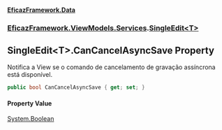 #### [EficazFramework.Data](EficazFrameworkData.md 'EficazFramework Data')
### [EficazFramework.ViewModels.Services](EficazFrameworkData.md#EficazFramework_ViewModels_Services 'EficazFramework.ViewModels.Services').[SingleEdit&lt;T&gt;](SingleEdit_T_.md 'EficazFramework.ViewModels.Services.SingleEdit&lt;T&gt;')
## SingleEdit&lt;T&gt;.CanCancelAsyncSave Property
Notifica a View se o comando de cancelamento de gravação assíncrona está disponível.  
```csharp
public bool CanCancelAsyncSave { get; set; }
```
#### Property Value
[System.Boolean](https://docs.microsoft.com/en-us/dotnet/api/System.Boolean 'System.Boolean')
